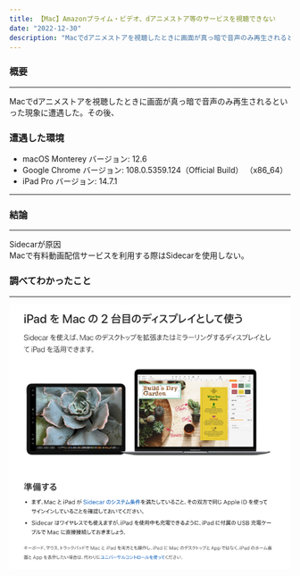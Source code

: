 ```yaml
---
title: 【Mac】Amazonプライム・ビデオ、dアニメストア等のサービスを視聴できない
date: "2022-12-30"
description: "Macでdアニメストアを視聴したときに画面が真っ暗で音声のみ再生されるといった現象に遭遇した。"
---
```


### 概要

---

Macでdアニメストアを視聴したときに画面が真っ暗で音声のみ再生されるといった現象に遭遇した。その後、

### 遭遇した環境

- macOS Monterey バージョン: 12.6
- Google Chrome バージョン: 108.0.5359.124（Official Build） （x86_64）
- iPad Pro バージョン: 14.7.1

---

### 結論

---

Sidecarが原因
<br>
Macで有料動画配信サービスを利用する際はSidecarを使用しない。

### 調べてわかったこと

---

![sidecar](../Mac/sidecar.png)